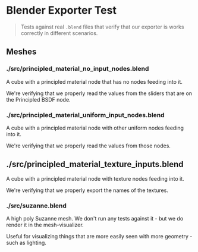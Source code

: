 # Blender Exporter Test

> Tests against real `.blend` files that verify that our exporter is works correctly in different scenarios.

## Meshes

### ./src/principled_material_no_input_nodes.blend

A cube with a principled material node that has no nodes feeding into it.

We're verifying that we properly read the values from the sliders that are on the Principled BSDF node.

### ./src/principled_material_uniform_input_nodes.blend

A cube with a principled material node with other uniform nodes feeding into it.

We're verifying that we properly read the values from those nodes.

## ./src/principled_material_texture_inputs.blend

A cube with a principled material node with texture nodes feeding into it.

We're verifying that we properly export the names of the textures.

### ./src/suzanne.blend

A high poly Suzanne mesh. We don't run any tests against it - but we do render it in the mesh-visualizer.

Useful for visualizing things that are more easily seen with more geometry - such as lighting.
